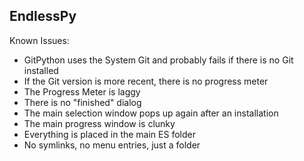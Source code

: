 EndlessPy
---

Known Issues:
- GitPython uses the System Git and probably fails if there is no Git installed
- If the Git version is more recent, there is no progress meter
- The Progress Meter is laggy
- There is no "finished" dialog
- The main selection window pops up again after an installation
- The main progress window is clunky
- Everything is placed in the main ES folder
- No symlinks, no menu entries, just a folder
